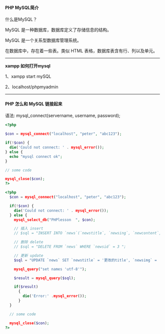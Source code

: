 #### PHP MySQL简介

什么是MySQL？

MySQL 是一种数据库，数据库定义了存储信息的结构。

MySQL 是一个关系型数据库管理系统。

在数据库中，存在着一些表。类似 HTML 表格，数据库表含有行、列以及单元。

------

**xampp 如何打开mysql**

1、xampp start mySQL

2、localhost/phpmyadmin

-------

#### PHP 怎么和 MySQL 链接起来

语法: mysql_connect(servername, username, password);

```php
<?php

$con = mysql_connect("localhost", "peter", "abc123");

if(!$con) {
  die('Could not connect: ' . mysql_error());
} else {
  echo "mysql connect ok";
}

// some code

mysql_close($con);
?>
```

```php
<?php
  $con = mysql_connect("localhost", "peter", "abc123");

  if(!$con) {
    die('Could not connect: ' . mysql_error());
  } else {
    mysql_select_db("PHPlesson  ", $con);

    // 插入 insert 
    // $sql = "INSERT INTO `news`(`newstitle`, `newsing`, `newcontent`, `addtime`) VALUES('哈哈', '图片地址', '新闻内容', 2015-09-28)";

    // 删除 delete
    // $sql = "DELETE FROM `news` WHERE `newsid` = 3 ";

    // 更新 update
    $sql = "UPDATE `news` SET `newstitle` = '更改的title', `newsimg` = '更改的img' WHERE `newsid` = 3";

    mysql_query("set names 'utf-8'");

    $result = mysql_query($sql);

    if($result)
      {
        die('Error:' .mysql_error());
      }
  }

  // some code

  mysql_close($con);
?>
```